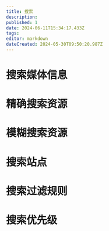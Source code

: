 ```yaml
---
title: 搜索
description: 
published: 1
date: 2024-06-11T15:34:17.433Z
tags: 
editor: markdown
dateCreated: 2024-05-30T09:50:20.987Z
---
```


# 搜索媒体信息

# 精确搜索资源

# 模糊搜索资源

# 搜索站点

# 搜索过滤规则

# 搜索优先级
